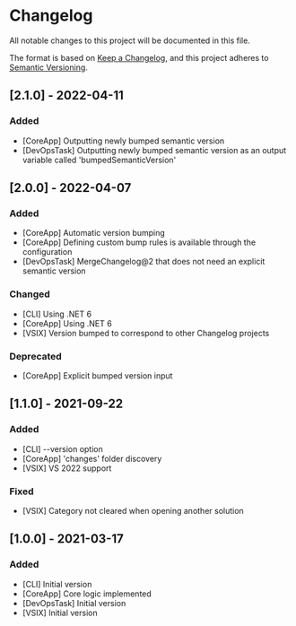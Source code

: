 # Changelog
All notable changes to this project will be documented in this file.

The format is based on [Keep a Changelog](https://keepachangelog.com/en/1.0.0/),
and this project adheres to [Semantic Versioning](https://semver.org/spec/v2.0.0.html).

## [2.1.0] - 2022-04-11
### Added
- [CoreApp] Outputting newly bumped semantic version
- [DevOpsTask] Outputting newly bumped semantic version as an output variable called 'bumpedSemanticVersion'

## [2.0.0] - 2022-04-07
### Added
- [CoreApp] Automatic version bumping
- [CoreApp] Defining custom bump rules is available through the configuration
- [DevOpsTask] MergeChangelog@2 that does not need an explicit semantic version

### Changed
- [CLI] Using .NET 6
- [CoreApp] Using .NET 6
- [VSIX] Version bumped to correspond to other Changelog projects

### Deprecated
- [CoreApp] Explicit bumped version input

## [1.1.0] - 2021-09-22
### Added
- [CLI] --version option
- [CoreApp] 'changes' folder discovery
- [VSIX] VS 2022 support

### Fixed
- [VSIX] Category not cleared when opening another solution

## [1.0.0] - 2021-03-17
### Added
- [CLI] Initial version
- [CoreApp] Core logic implemented
- [DevOpsTask] Initial version
- [VSIX] Initial version
